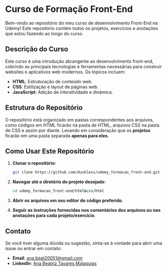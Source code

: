 # Curso de Formação Front-End

Bem-vindo ao repositório do meu curso de desenvolvimento Front-End na Udemy! Este repositório contém todos os projetos, exercícios e anotações que estou fazendo ao longo do curso.

## Descrição do Curso

Este curso é uma introdução abrangente ao desenvolvimento front-end, cobrindo as principais tecnologias e ferramentas necessárias para construir websites e aplicativos web modernos. Os tópicos incluem:

- **HTML**: Estruturação de conteúdo web.
- **CSS**: Estilização e layout de páginas web.
- **JavaScript**: Adição de interatividade e dinâmica.

## Estrutura do Repositório

O repositório está organizado em pastas correspondentes aos arquivos, como códigos em HTML ficarão na pasta de HTML, arquivos CSS na pasta de CSS e assim por diante. Levando em consideração que os **projetos** ficarão em uma pasta separada **apenas para eles**.

## Como Usar Este Repositório

1. **Clonar o repositório**:
    ```bash
    git clone https://github.com/duskless/udemy_formacao_front-end.git
    ```

2. **Navegar até o diretório do projeto desejado**:
    ```bash
    cd udemy_formacao_front-end/html&css/html
    ```

3. **Abrir os arquivos em seu editor de código preferido**.

4. **Seguir as instruções fornecidas nos comentários dos arquivos ou nas anotações para cada projeto/exercício**.

## Contato

Se você tiver alguma dúvida ou sugestão, sinta-se à vontade para abrir uma issue ou entrar em contato:

- **Email**: ana.beat20051@gmail.com
- **LinkedIn**: [Ana Beatriz Tavares Malaquias](https://www.linkedin.com/in/anbeeatavares-malaquias-80375b2b7/)
